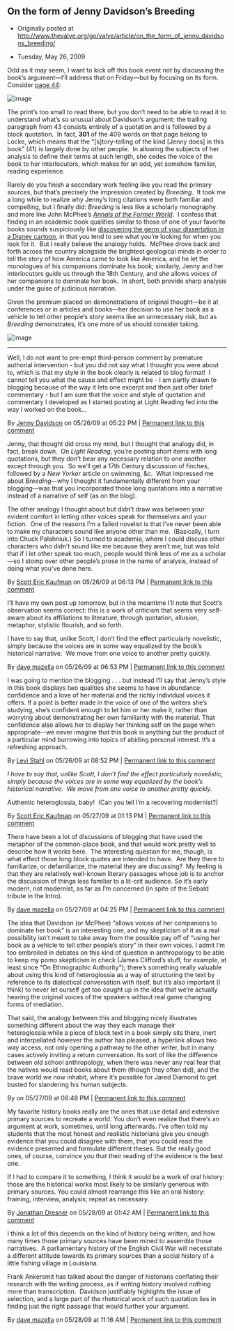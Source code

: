 ## On the form of Jenny Davidson’s Breeding

 * Originally posted at http://www.thevalve.org/go/valve/article/on_the_form_of_jenny_davidsons_breeding/

* Tuesday, May 26, 2009 

Odd as it may seem, I want to kick off this book event _not_ by discussing the book’s argument—I’ll address that on Friday—but by focusing on its form.  Consider [page 44](http://books.google.com/books?id=7P4lD6wDhkUC&amp;dq=%!j(MISSING)enny+davidson%!+(MISSING)breeding&amp;printsec=frontcover&amp;source=bl&amp;ots=ejqlCr4_Zn&amp;sig=uYvWsZv766WVKw84UKFVphBozDQ&amp;hl=en&amp;ei=q-4aSo6ZBor8swPX6KnBCA&amp;sa=X&amp;oi=book_result&amp;ct=result&amp;resnum=9#PPA44,M1):

![image](http://www.thevalve.org/uploads/44.jpg)

The print’s too small to read there, but you don’t need to be able to read it to understand what’s so unusual about Davidson’s argument: the trailing paragraph from 43 consists entirely of a quotation and is followed by a block quotation.  In fact, **301** of the 409 words on that page belong to Locke, which means that the “[s]tory-telling of the kind [Jenny does] in this book” (41) is largely done by other people.  In allowing the subjects of her analysis to define their terms at such length, she cedes the voice of the book to her interlocutors, which makes for an odd, yet somehow familiar, reading experience.  

Rarely do you finish a secondary work feeling like you read the primary sources, but that’s precisely the impression created by _Breeding_.  It took me a long while to realize why Jenny’s long citations were both familiar and compelling, but I finally did: _Breeding_ is less like a scholarly monography and more like John McPhee’s _[Annals of the Former World](http://www.amazon.com/exec/obidos/ASIN/0374105200/diesekoschmar-20)_.  I confess that finding in an academic book qualities similar to those of one of your favorite books sounds suspiciously like [discovering the germ of your dissertation in a Disney cartoon](http://acephalous.typepad.com/acephalous/2009/05/adam-lambert-the-sheepish-lion.html), in that you tend to see what you’re looking for when you look for it.  But I really believe the analogy holds.  McPhee drove back and forth across the country alongside the brightest geological minds in order to tell the story of how America came to look like America, and he let the monologues of his companions dominate his book; similarly, Jenny and her interlocutors guide us through the 18th Century, and she allows voices of her companions to dominate her book.  In short, both provide sharp analysis under the guise of judicious narration.

Given the premium placed on demonstrations of original thought—be it at conferences or in articles and books—her decision to use her book as a vehicle to tell other people’s story seems like an unnecessary risk, but as _Breeding_ demonstrates, it’s one more of us should consider taking.

![image](http://www.thevalve.org/uploads/44.jpg)

---

Well, I do not want to pre-empt third-person comment by premature authorial intervention - but you did not say what I thought you were about to, which is that my style in the book clearly is related to blog format!  I cannot tell you what the cause and effect might be - I am partly drawn to blogging because of the way it lets one excerpt and then just offer brief commentary - but I am sure that the voice and style of quotation and commentary I developed as I started posting at Light Reading fed into the way I worked on the book…

By [Jenny Davidson](http://jennydavidson.blogspot.com) on 05/26/09 at 05:22 PM | [Permanent link to this comment](http://www.thevalve.org/go/valve/article/on_the_form_of_jenny_davidsons_breeding/#25041)
[]()

Jenny, that thought did cross my mind, but I thought that analogy did, in fact, break down.  On _Light Reading_, you’re posting short items with long quotations, but they don’t bear any necessary relation to one another except through you.  So we’ll get a 17th Century discussion of finches, followed by a _New Yorker_ article on swimming, &amp;c.  What impressed me about _Breeding_—why I thought it fundamentally different from your blogging—was that you incorporated those long quotations into a narrative instead of a narrative of self (as on the blog).  

The other analogy I thought about but didn’t draw was between your evident comfort in letting other voices speak for themselves and your fiction.  One of the reasons I’m a failed novelist is that I’ve never been able to make my characters sound like anyone other than me.  (Basically, I turn into Chuck Palahniuk.)  So I turned to academia, where I could discuss other characters who didn’t sound like me because they aren’t me, but was told that if I let other speak too much, people would think less of me as a scholar—so I stomp over other people’s prose in the name of analysis, instead of doing what you’ve done here.

By [Scott Eric Kaufman](http://acephalous.typepad.com) on 05/26/09 at 06:13 PM | [Permanent link to this comment](http://www.thevalve.org/go/valve/article/on_the_form_of_jenny_davidsons_breeding/#25042)
[]()

I’ll have my own post up tomorrow, but in the meantime I’ll note that Scott’s observation seems correct: this is a work of criticism that seems very self-aware about its affiliations to literature, through quotation, allusion, metaphor, stylistic flourish, and so forth.  

I have to say that, unlike Scott, I don’t find the effect particularly novelistic, simply because the voices are in some way equalized by the book’s historical narrative.  We move from one voice to another pretty quickly.

By [dave mazella](http://long18th.wordpress.com/) on 05/26/09 at 06:53 PM | [Permanent link to this comment](http://www.thevalve.org/go/valve/article/on_the_form_of_jenny_davidsons_breeding/#25043)
[]()

I was going to mention the blogging . . . but instead I’ll say that Jenny’s style in this book displays two qualities she seems to have in abundance: confidence and a love of her material and the richly individual voices it offers. If a point is better made in the voice of one of the writers she’s studying, she’s confident enough to let him or her make it, rather than worrying about demonstrating her own familiarity with the material. That confidence also allows her to display her thinking self on the page when appropriate--we never imagine that this book is anything but the product of a particular mind burrowing into topics of abiding personal interest. It’s a refreshing approach.

By [Levi Stahl](http://ivebeenreadinglately.com/) on 05/26/09 at 08:52 PM | [Permanent link to this comment](http://www.thevalve.org/go/valve/article/on_the_form_of_jenny_davidsons_breeding/#25045)
[]()

_I have to say that, unlike Scott, I don’t find the effect particularly novelistic, simply because the voices are in some way equalized by the book’s historical narrative.  We move from one voice to another pretty quickly._

Authentic heteroglossia, baby!  (Can you tell I’m a recovering modernist?)

By [Scott Eric Kaufman](http://acephalous.typepad.com) on 05/27/09 at 01:13 PM | [Permanent link to this comment](http://www.thevalve.org/go/valve/article/on_the_form_of_jenny_davidsons_breeding/#25054)
[]()

There have been a lot of discussions of blogging that have used the metaphor of the common-place book, and that would work pretty well to describe how it works here.  The interesting question for me, though, is what effect those long block quotes are intended to have.  Are they there to familiarize, or defamiliarize, the material they are discussing?  My feeling is that they are relatively well-known literary passages whose job is to anchor the discussion of things less familiar to a lit-crit audience. So it’s early modern, not modernist, as far as I’m concerned (in spite of the Sebald tribute in the Intro).

By [dave mazella](http://long18th.wordpress.com/) on 05/27/09 at 04:25 PM | [Permanent link to this comment](http://www.thevalve.org/go/valve/article/on_the_form_of_jenny_davidsons_breeding/#25055)
[]()

The idea that Davidson (or McPhee) “allows voices of her companions to dominate her book” is an interesting one, and my skepticism of it as a real possibility isn’t meant to take away from the possible pay off of “using her book as a vehicle to tell other people’s story” in their own voices. I admit I’m too embroiled in debates on this kind of question in anthropology to be able to keep my pomo skepticism in check (James Clifford’s stuff, for example, at least since “On Ethnographic Authority"); there’s something really valuable about using this kind of heteroglossia as a way of structuring the text by reference to its dialectical conversation with itself, but it’s also important (I think) to never let ourself get too caught up in the idea that we’re actually hearing the original voices of the speakers without real game changing forms of mediation.

That said, the analogy between this and blogging nicely illustrates something different about the way they each manage their heteroglossia:while a piece of block text in a book simply sits there, inert and interpellated however the author has pleased, a hyperlink allows two way access, not only opening a pathway to the other writer, but in many cases actively inviting a return conversation. Its sort of like the difference between old school anthropology, when there was never any real fear that the natives would read books about them (though they often did), and the brave world we now inhabit, where it’s possible for Jared Diamond to get busted for slandering his human subjects.

By  on 05/27/09 at 08:48 PM | [Permanent link to this comment](http://www.thevalve.org/go/valve/article/on_the_form_of_jenny_davidsons_breeding/#25059)
[]()

My favorite history books really are the ones that use detail and extensive primary sources to recreate a world. You don’t even realize that there’s an argument at work, sometimes, until long afterwards. I’ve often told my students that the most honest and realistic historians give you enough evidence that you could disagree with them, that you could read the evidence presented and formulate different theses. But the really good ones, of course, convince you that their reading of the evidence is the best one.

If I had to compare it to something, I think it would be a work of oral history: those are the historical works most likely to be similarly generous with primary sources. You could almost rearrange this like an oral history: framing, interview, analysis; repeat as necessary.

By [Jonathan Dresner](http://froginawell.net) on 05/28/09 at 01:42 AM | [Permanent link to this comment](http://www.thevalve.org/go/valve/article/on_the_form_of_jenny_davidsons_breeding/#25063)
[]()

I think a lot of this depends on the kind of history being written, and how many times those primary sources have been mined to assemble those narratives.  A parliamentary history of the English Civil War will necessitate a different attitude towards its primary sources than a social history of a little fishing village in Louisiana.  

Frank Ankersmit has talked about the danger of historians conflating their research with the writing process, as if writing history involved nothing more than transcription.  Davidson justifiably highlights the issue of selection, and a large part of the rhetorical work of such quotation lies in finding just the right passage that would further your argument.

By [dave mazella](http://long18th.wordpress.com/) on 05/28/09 at 11:16 AM | [Permanent link to this comment](http://www.thevalve.org/go/valve/article/on_the_form_of_jenny_davidsons_breeding/#25073)

